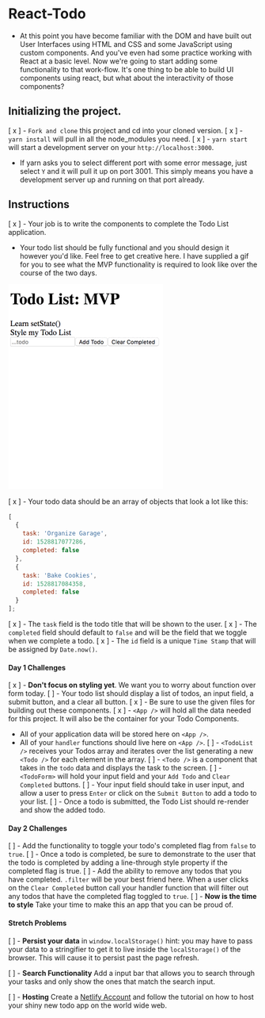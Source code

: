 # React-Todo

- At this point you have become familiar with the DOM and have built out User Interfaces using HTML and CSS and some JavaScript using custom components. And you've even had some practice working with React at a basic level. Now we're going to start adding some functionality to that work-flow. It's one thing to be able to build UI components using react, but what about the interactivity of those components?

## Initializing the project.

[ x ] - `Fork and clone` this project and cd into your cloned version.
[ x ] - `yarn install` will pull in all the node_modules you need.
[ x ] - `yarn start` will start a development server on your `http://localhost:3000`.
  - If yarn asks you to select different port with some error message, just select `Y` and it will pull it up on port 3001. This simply means you have a development server up and running on that port already.

## Instructions

[ x ] - Your job is to write the components to complete the Todo List application.
- Your todo list should be fully functional and you should design it however you'd like. Feel free to get creative here. I have supplied a gif for you to see what the MVP functionality is required to look like over the course of the two days.

![Todo App MVP](todo.gif)

[ x ] - Your todo data should be an array of objects that look a lot like this:

```js
[
  {
    task: 'Organize Garage',
    id: 1528817077286,
    completed: false
  },
  {
    task: 'Bake Cookies',
    id: 1528817084358,
    completed: false
  }
];
```

[ x ] - The `task` field is the todo title that will be shown to the user.
[ x ] - The `completed` field should default to `false` and will be the field that we toggle when we complete a todo.
[ x ] - The `id` field is a unique `Time Stamp` that will be assigned by `Date.now()`.

#### Day 1 Challenges

[ x ] - **Don't focus on styling yet**. We want you to worry about function over form today.
[  ] - Your todo list should display a list of todos, an input field, a submit button, and a clear all button.
[ x ] - Be sure to use the given files for building out these components.
[ x ] - `<App />` will hold all the data needed for this project. It will also be the container for your Todo Components.
  - All of your application data will be stored here on `<App />`.
  - All of your `handler` functions should live here on `<App />`.
[  ] - `<TodoList />` receives your Todos array and iterates over the list generating a new `<Todo />` for each element in the array.
[  ] - `<Todo />` is a component that takes in the `todo` data and displays the task to the screen.
[  ] - `<TodoForm>` will hold your input field and your `Add Todo` and `Clear Completed` buttons.
  [  ] - Your input field should take in user input, and allow a user to press `Enter` or click on the `Submit Button` to add a todo to your list.
  [  ] - Once a todo is submitted, the Todo List should re-render and show the added todo.

#### Day 2 Challenges

[  ] - Add the functionality to toggle your todo's completed flag from `false` to `true`.
  [  ] - Once a todo is completed, be sure to demonstrate to the user that the todo is completed by adding a line-through style property if the completed flag is true.
[  ] - Add the ability to remove any todos that you have completed. `.filter` will be your best friend here. When a user clicks on the `Clear Completed` button call your handler function that will filter out any todos that have the completed flag toggled to `true`.
[  ] - **Now is the time to style** Take your time to make this an app that you can be proud of.

#### Stretch Problems

[  ] - **Persist your data** in `window.localStorage()` hint: you may have to pass your data to a stringifier to get it to live inside the `localStorage()` of the browser. This will cause it to persist past the page refresh.

[  ] - **Search Functionality** Add a input bar that allows you to search through your tasks and only show the ones that match the search input.

[  ] - **Hosting** Create a [Netlify Account](https://www.netlify.com/) and follow the tutorial on how to host your shiny new todo app on the world wide web.
